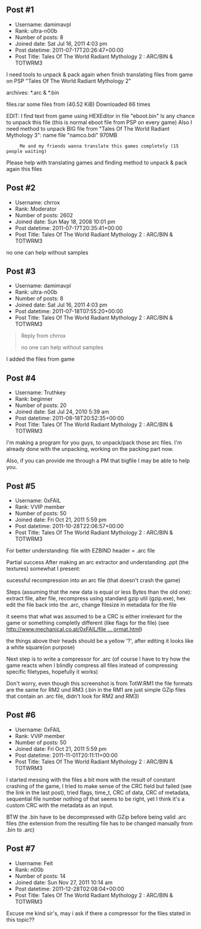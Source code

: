 ## Post #1
- Username: damimavpl
- Rank: ultra-n00b
- Number of posts: 8
- Joined date: Sat Jul 16, 2011 4:03 pm
- Post datetime: 2011-07-17T20:26:47+00:00
- Post Title: Tales Of The World Radiant Mythology 2 : ARC/BIN & TOTWRM3

I need tools to unpack & pack again when finish translating files from game on PSP "Tales Of The World Radiant Mythology 2"

archives: *.arc & *.bin


 files.rar
some files from (40.52 KiB) Downloaded 66 times



EDIT: I find text from game using HEXEditor in file "eboot.bin" Is any chance to unpack this file (this is normal eboot file from PSP on every game)
         Also I need method to unpack BIG file from "Tales Of The World Radiant Mythology 3": name file "namco.bdi" 970MB

         Me and my friends wanna translate this games completely (15 people waiting)

 Please help with translating games and finding method to unpack & pack again this files
## Post #2
- Username: chrrox
- Rank: Moderator
- Number of posts: 2602
- Joined date: Sun May 18, 2008 10:01 pm
- Post datetime: 2011-07-17T20:35:41+00:00
- Post Title: Tales Of The World Radiant Mythology 2 : ARC/BIN & TOTWRM3

no one can help without samples
## Post #3
- Username: damimavpl
- Rank: ultra-n00b
- Number of posts: 8
- Joined date: Sat Jul 16, 2011 4:03 pm
- Post datetime: 2011-07-18T07:55:20+00:00
- Post Title: Tales Of The World Radiant Mythology 2 : ARC/BIN & TOTWRM3

> Reply from chrrox
>
> no one can help without samples

I added the files from game
## Post #4
- Username: Truthkey
- Rank: beginner
- Number of posts: 20
- Joined date: Sat Jul 24, 2010 5:39 am
- Post datetime: 2011-08-18T20:52:35+00:00
- Post Title: Tales Of The World Radiant Mythology 2 : ARC/BIN & TOTWRM3

I'm making a program for you guys, to unpack/pack those arc files. I'm already done with the unpacking, working on the packing part now.

Also, if you can provide me through a PM that bigfile I may be able to help you.
## Post #5
- Username: 0xFAIL
- Rank: VVIP member
- Number of posts: 50
- Joined date: Fri Oct 21, 2011 5:59 pm
- Post datetime: 2011-10-28T22:06:57+00:00
- Post Title: Tales Of The World Radiant Mythology 2 : ARC/BIN & TOTWRM3

For better understanding: file with EZBIND header = .arc file

Partial success 
After making an arc extractor and understanding .ppt (the textures) somewhat I present:

sucessful recompression into an arc file (that doesn't crash the game)

Steps (assuming that the new data is equal or less Bytes than the old one):
extract file, alter file, recompress using standard gzip util (gzip.exe), hex edit the file back into the .arc, change filesize in metadata for the file 

it seems that what was assumed to be a CRC is either irrelevant for the game or something completly different (like flags for the file)
(see [http://www.mechanical.co.at/0xFAIL/file ... ormat.html](http://www.mechanical.co.at/0xFAIL/files/HTML/ARC_fileformat.html))


the things above their heads should be a yellow '?',
after editing it looks like a white square(on purpose)

Next step is to write a compressor for .arc
(of course I have to try how the game reacts when I blindly compress all files instead of compressing specific filetypes, hopefully it works)

Don't worry, even though this screenshot is from TotW:RM1 the file formats are the same for RM2 und RM3
(.bin in the RM1 are just simple GZip files that contain an .arc file, didn't look for RM2 and RM3)
## Post #6
- Username: 0xFAIL
- Rank: VVIP member
- Number of posts: 50
- Joined date: Fri Oct 21, 2011 5:59 pm
- Post datetime: 2011-11-01T20:11:11+00:00
- Post Title: Tales Of The World Radiant Mythology 2 : ARC/BIN & TOTWRM3

I started messing with the files a bit more with the result of constant crashing of the game, I tried
to make sense of the CRC field but failed (see the link in the last post), tried flags, time_t, CRC of data,
CRC of metadata, sequential file number nothing of that seems to be right, yet I think it's a custom CRC
with the metadata as an input. 

BTW the .bin have to be decompressed with GZip before being valid .arc files
(the extension from the resulting file has to be changed manually from .bin to .arc)
## Post #7
- Username: Feit
- Rank: n00b
- Number of posts: 14
- Joined date: Sun Nov 27, 2011 10:14 am
- Post datetime: 2011-12-28T02:08:04+00:00
- Post Title: Tales Of The World Radiant Mythology 2 : ARC/BIN & TOTWRM3

Excuse me kind sir's, may i ask if there a compressor for the files stated in this topic??
